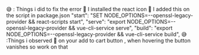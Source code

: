 😅 : Things i did to fix the error 
        🌟 I installed the react icon 
        🌟 I added this on the script in package.json
                     "start": "SET NODE_OPTIONS=--openssl-legacy-provider && react-scripts start",
                     "serve": "export NODE_OPTIONS=--openssl-legacy-provider && vue-cli-service serve",
                     "build": "export NODE_OPTIONS=--openssl-legacy-provider && vue-cli-service build",
😅 :Things i observed 
        🌟 on your add to cart button , when hovering the button vanishes so work on that 


